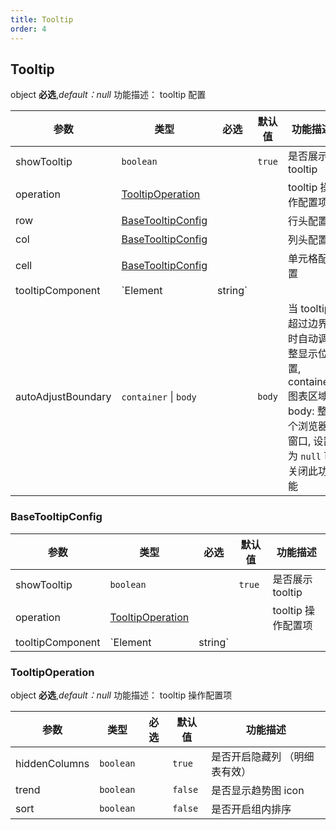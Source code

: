 ```yaml
---
title: Tooltip
order: 4
---
```


## Tooltip

object **必选**,_default：null_ 功能描述： tooltip 配置

| 参数               | 类型                                    | 必选  | 默认值 | 功能描述                                                                                                     |
| ------------------ | --------------------------------------- | :---: | ------ | ------------------------------------------------------------------------------------------------------------ |
| showTooltip        | `boolean`                               |       | `true` | 是否展示 tooltip                                                                                             |
| operation          | [TooltipOperation](#tooltipoperation)   |       |        | tooltip 操作配置项                                                                                           |
| row                | [BaseTooltipConfig](#basetooltipconfig) |       |        | 行头配置                                                                                                     |
| col                | [BaseTooltipConfig](#basetooltipconfig) |       |        | 列头配置                                                                                                     |
| cell               | [BaseTooltipConfig](#basetooltipconfig) |       |        | 单元格配置                                                                                                              |
| tooltipComponent   | `Element | string`                           |       |        | 自定义 tooltip 弹框组件                                                                                      |
| autoAdjustBoundary | `container` \| `body`                   |       | `body` | 当 tooltip 超过边界时自动调整显示位置, container: 图表区域, body: 整个浏览器窗口, 设置为 `null` 可关闭此功能 |

### BaseTooltipConfig

| 参数             | 类型                                  | 必选  | 默认值 | 功能描述                |
| ---------------- | ------------------------------------- | :---: | ------ | ----------------------- |
| showTooltip      | `boolean`                             |       | `true` | 是否展示 tooltip        |
| operation        | [TooltipOperation](#tooltipoperation) |       |        | tooltip 操作配置项      |
| tooltipComponent | `Element | string`                         |       |        | 自定义 tooltip 弹框组件 |

### TooltipOperation

object **必选**,_default：null_ 功能描述： tooltip 操作配置项

| 参数          | 类型      | 必选  | 默认值  | 功能描述                      |
| ------------- | --------- | :---: | ------- | ----------------------------- |
| hiddenColumns | `boolean` |       | `true`  | 是否开启隐藏列 （明细表有效） |
| trend         | `boolean` |       | `false` | 是否显示趋势图 icon           |
| sort          | `boolean` |       | `false` | 是否开启组内排序              |
